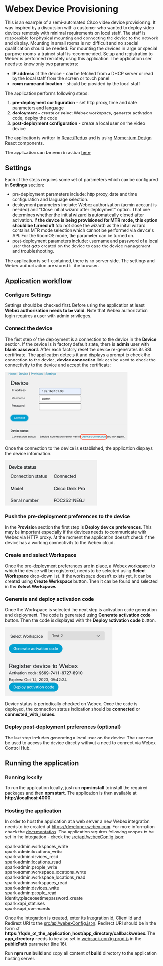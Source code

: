 # Webex Device Provisioning

This is an example of a semi-automated Cisco video device provisioning. It was inspired by a discussion with a customer who wanted to deploy video devices remotely with minimal requirements on local staff. The staff is responsible for physical mounting and connecting the device to the network and display. Mounting in small rooms is not difficult and no special qualification should be needed. For mounting the devices in large or special purpose rooms, a trained staff is recommended. Setup and registration to Webex is performed remotely using this application. The application user needs to know only two parameters:

- **IP address** of the device - can be fetched from a DHCP server or read by the local staff from the screen or touch panel
- **room name and location** - should be provided by the local staff

The application performs following steps:

1. **pre-deployment configuration** - set http proxy, time and date parameters and language
2. **deployment** - create or select Webex workspace, generate activation code, deploy the code
3. **post-deployment configuration** - create a local user on the video device

The application is written in [React/Redux](https://react-redux.js.org) and is using [Momentum Design](https://momentum.design/components) React components.

The application can be seen in action [here](https://kp.cz/~jarda/deviceconfig).

## Settings

Each of the steps requires some set of parameters which can be configured in **Settings** section:

- pre-deployment parameters include: http proxy, date and time configuration and language selection.
- deployment parameters include: Webex authorization (admin account is needed) and "Close initial wizard after deployment" option. That one determines whether the initial wizard is automatically closed after activation. **If the device is being provisioned for MTR mode, this option should be turned off** (do not close the wizard) as the initial wizard contains MTR mode selection which cannot be performed via device's API. For the RoomOS mode, the parameter can be turned on.
- post-deployment parameters include: username and password of a local user that gets created on the device to ease the device management and troubleshooting.

The application is self-contained, there is no server-side. The settings and Webex authorization are stored in the browser.

## Application workflow

### Configure Settings

Settings should be checked first. Before using the application at least **Webex authorization needs to be valid**. Note that Webex authorization login requires a user with admin privileges.

### Connect the device

The first step of the deployment is a connection to the device in the **Device** section. If the device is in factory default state, there is **admin** user with **blank password**. After each factory reset the device re-generates its SSL certificate. The application detects it and displays a prompt to check the connection to the device, **device connection** link can be used to check the connectivity to the device and accept the certificate:

<img src="./images/device_connection_1.png" width="80%">

Once the connection to the device is established, the application displays the device information.

<img src="./images/device_connection_2.png" width="60%">

### Push the pre-deployment preferences to the device

In the **Provision** section the first step is **Deploy device preferences**. This may be important especially if the devices needs to communicate with Webex via HTTP proxy. At the moment the application doesn't check if the device has a working connectivity to the Webex cloud.

### Create and select Workspace

Once the pre-deployment preferences are in place, a Webex workspace to which the device will be registered, needs to be selected using **Select Workspace** drop-down list. If the workspace doesn't exists yet, it can be created using **Create Workspace** button. Then it can be found and selected in the **Select Workspace**.

### Generate and deploy activation code

Once the Workspace is selected the next step is activation code generation and deployment. The code is generated using **Generate activation code** button. Then the code is displayed with the **Deploy activation code** button.

<img src="./images/provision_1.png" width="70%">

Device status is periodically checked on Webex. Once the code is deployed, the connection status indication should be **connected** or **connected_with_issues**.

### Deploy post-deployment preferences (optional)

The last step includes generating a local user on the device. The user can be used to access the device directly without a need to connect via Webex Control Hub.

## Running the application

### Running locally

To run the application locally, just run **npm install** to install the required packages and then **npm start**. The application is then available at **http://localhost:4000**.

### Hosting the application

In order to host the application at a web server a new Webex integration needs to be created at <https://developer.webex.com>. For more information check the [documentation](https://developer.webex.com/docs/integrations). The application requires following scopes to be set in the integration - check the [src/api/webexConfig.json](src/api/webexConfig.json):

spark-admin:workspaces_write  
spark-admin:locations_write  
spark-admin:devices_read  
spark-admin:locations_read  
spark-admin:people_write  
spark-admin:workspace_locations_write  
spark-admin:workspace_locations_read  
spark-admin:workspaces_read  
spark-admin:devices_write  
spark-admin:people_read  
identity:placeonetimepassword_create  
spark:xapi_statuses  
spark:xapi_commands

Once the integration is created, enter its Integration Id, Client Id and Redirect URI to the [src/api/webexConfig.json](src/api/webexConfig.json). Redirect URI should be in the form of **https://fqdn_of_the_application_host/app_directory/callbackwebex**. The **app_directory** needs to be also set in [webpack.config.prod.js](webpack.config.prod.js) in the **publicPath** parameter (line 16).

Run **npm run build** and copy all content of **build** directory to the application hosting server.
